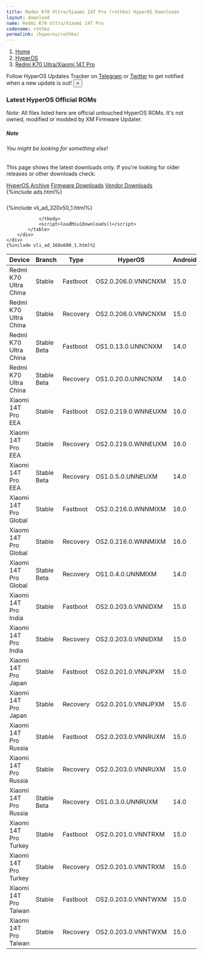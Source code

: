 ```yaml
---
title: Redmi K70 Ultra/Xiaomi 14T Pro (rothko) HyperOS Downloads
layout: download
name: Redmi K70 Ultra/Xiaomi 14T Pro
codename: rothko
permalink: /hyperos/rothko/
---
```

<nav aria-label="breadcrumb">
    <ol class="breadcrumb">
        <li class="breadcrumb-item"><a href="/">Home</a></li>
        <li class="breadcrumb-item"><a href="/hyperos/">HyperOS</a></li>
        <li class="breadcrumb-item active" aria-current="page"><a href="/hyperos/rothko/">Redmi K70 Ultra/Xiaomi 14T Pro</a></li>
    </ol>
</nav>
<div class="alert alert-primary alert-dismissible fade show" role="alert">
    Follow HyperOS Updates Tracker on <a href="https://t.me/MIUIUpdatesTracker" class="alert-link">Telegram</a>
     or <a href="https://twitter.com/MiFwUpdater" class="alert-link">Twitter</a> to get notified when a new update is out!
    <button type="button" class="close" data-dismiss="alert" aria-label="Close">
        <span aria-hidden="true">&times;</span>
    </button>
</div>

### Latest HyperOS Official ROMs
*Note*: All files listed here are official untouched HyperOS ROMs. It's not owned, modified or modded by XM Firmware Updater.
<div class="card">
  <div class="card-body">
    <h5 class="card-title">Note</h5>
    <h6 class="card-subtitle mb-2 text-muted">You might be looking for something else!</h6>
    <p class="card-text">This page shows the latest downloads only.
     If you're looking for older releases or other downloads check:</p>
    <a href="/archive/hyperos/rothko/" class="card-link">HyperOS Archive</a>
    <a href="/firmware/rothko/" class="card-link">Firmware Downloads</a>
    <a href="/vendor/rothko/" class="card-link">Vendor Downloads</a>
  </div>
</div>
{%include ads.html%}
<div class="row justify-content-center">
    <div class="col-10">
        <div class="table-responsive-md" style="margin-top: 25px;">
            {%include vli_ad_320x50_1.html%}
            <table id="miui" class="display dt-responsive nowrap compact table table-striped table-hover table-sm">
                <thead class="thead-dark">
                    <tr>
                        <th data-ref="device">Device</th>
                        <th data-ref="branch">Branch</th>
                        <th data-ref="type">Type</th>
                        <th data-ref="miui">HyperOS</th>
                        <th data-ref="android">Android</th>
                        <th data-ref="size">Size</th>
                        <th data-ref="size">Date</th>
                        <th data-ref="link">Link</th>
                    </tr>
                </thead>
                <tbody>
                <tr><td>Redmi K70 Ultra China</td><td>Stable</td><td>Fastboot</td><td>OS2.0.206.0.VNNCNXM</td><td>15.0</td><td>9.6 GB</td><td>2025-07-18</td><td><a href="/hyperos/rothko/stable/OS2.0.206.0.VNNCNXM/">Download</a></td></tr>
<tr><td>Redmi K70 Ultra China</td><td>Stable</td><td>Recovery</td><td>OS2.0.206.0.VNNCNXM</td><td>15.0</td><td>7.5 GB</td><td>2025-07-24</td><td><a href="/hyperos/rothko/stable/OS2.0.206.0.VNNCNXM/">Download</a></td></tr>
<tr><td>Redmi K70 Ultra China</td><td>Stable Beta</td><td>Fastboot</td><td>OS1.0.13.0.UNNCNXM</td><td>14.0</td><td>8.9 GB</td><td>2024-07-15</td><td><a href="/hyperos/rothko/stable beta/OS1.0.13.0.UNNCNXM/">Download</a></td></tr>
<tr><td>Redmi K70 Ultra China</td><td>Stable Beta</td><td>Recovery</td><td>OS1.0.20.0.UNNCNXM</td><td>14.0</td><td>6.9 GB</td><td>2024-08-07</td><td><a href="/hyperos/rothko/stable beta/OS1.0.20.0.UNNCNXM/">Download</a></td></tr>
<tr><td>Xiaomi 14T Pro EEA</td><td>Stable</td><td>Fastboot</td><td>OS2.0.219.0.WNNEUXM</td><td>16.0</td><td>8.4 GB</td><td>2025-08-08</td><td><a href="/hyperos/rothko/stable/OS2.0.219.0.WNNEUXM/">Download</a></td></tr>
<tr><td>Xiaomi 14T Pro EEA</td><td>Stable</td><td>Recovery</td><td>OS2.0.219.0.WNNEUXM</td><td>16.0</td><td>6.5 GB</td><td>2025-08-12</td><td><a href="/hyperos/rothko/stable/OS2.0.219.0.WNNEUXM/">Download</a></td></tr>
<tr><td>Xiaomi 14T Pro EEA</td><td>Stable Beta</td><td>Recovery</td><td>OS1.0.5.0.UNNEUXM</td><td>14.0</td><td>5.8 GB</td><td>2024-09-26</td><td><a href="/hyperos/rothko/stable beta/OS1.0.5.0.UNNEUXM/">Download</a></td></tr>
<tr><td>Xiaomi 14T Pro Global</td><td>Stable</td><td>Fastboot</td><td>OS2.0.216.0.WNNMIXM</td><td>16.0</td><td>9.0 GB</td><td>2025-07-18</td><td><a href="/hyperos/rothko/stable/OS2.0.216.0.WNNMIXM/">Download</a></td></tr>
<tr><td>Xiaomi 14T Pro Global</td><td>Stable</td><td>Recovery</td><td>OS2.0.216.0.WNNMIXM</td><td>16.0</td><td>6.4 GB</td><td>2025-07-23</td><td><a href="/hyperos/rothko/stable/OS2.0.216.0.WNNMIXM/">Download</a></td></tr>
<tr><td>Xiaomi 14T Pro Global</td><td>Stable Beta</td><td>Recovery</td><td>OS1.0.4.0.UNNMIXM</td><td>14.0</td><td>5.7 GB</td><td>2024-09-26</td><td><a href="/hyperos/rothko/stable beta/OS1.0.4.0.UNNMIXM/">Download</a></td></tr>
<tr><td>Xiaomi 14T Pro India</td><td>Stable</td><td>Fastboot</td><td>OS2.0.203.0.VNNIDXM</td><td>15.0</td><td>7.9 GB</td><td>2025-07-10</td><td><a href="/hyperos/rothko/stable/OS2.0.203.0.VNNIDXM/">Download</a></td></tr>
<tr><td>Xiaomi 14T Pro India</td><td>Stable</td><td>Recovery</td><td>OS2.0.203.0.VNNIDXM</td><td>15.0</td><td>6.3 GB</td><td>2025-07-16</td><td><a href="/hyperos/rothko/stable/OS2.0.203.0.VNNIDXM/">Download</a></td></tr>
<tr><td>Xiaomi 14T Pro Japan</td><td>Stable</td><td>Fastboot</td><td>OS2.0.201.0.VNNJPXM</td><td>15.0</td><td>7.8 GB</td><td>2025-07-15</td><td><a href="/hyperos/rothko/stable/OS2.0.201.0.VNNJPXM/">Download</a></td></tr>
<tr><td>Xiaomi 14T Pro Japan</td><td>Stable</td><td>Recovery</td><td>OS2.0.201.0.VNNJPXM</td><td>15.0</td><td>6.2 GB</td><td>2025-07-23</td><td><a href="/hyperos/rothko/stable/OS2.0.201.0.VNNJPXM/">Download</a></td></tr>
<tr><td>Xiaomi 14T Pro Russia</td><td>Stable</td><td>Fastboot</td><td>OS2.0.203.0.VNNRUXM</td><td>15.0</td><td>8.5 GB</td><td>2025-07-15</td><td><a href="/hyperos/rothko/stable/OS2.0.203.0.VNNRUXM/">Download</a></td></tr>
<tr><td>Xiaomi 14T Pro Russia</td><td>Stable</td><td>Recovery</td><td>OS2.0.203.0.VNNRUXM</td><td>15.0</td><td>6.2 GB</td><td>2025-07-23</td><td><a href="/hyperos/rothko/stable/OS2.0.203.0.VNNRUXM/">Download</a></td></tr>
<tr><td>Xiaomi 14T Pro Russia</td><td>Stable Beta</td><td>Recovery</td><td>OS1.0.3.0.UNNRUXM</td><td>14.0</td><td>5.6 GB</td><td>2024-09-26</td><td><a href="/hyperos/rothko/stable beta/OS1.0.3.0.UNNRUXM/">Download</a></td></tr>
<tr><td>Xiaomi 14T Pro Turkey</td><td>Stable</td><td>Fastboot</td><td>OS2.0.201.0.VNNTRXM</td><td>15.0</td><td>7.9 GB</td><td>2025-07-15</td><td><a href="/hyperos/rothko/stable/OS2.0.201.0.VNNTRXM/">Download</a></td></tr>
<tr><td>Xiaomi 14T Pro Turkey</td><td>Stable</td><td>Recovery</td><td>OS2.0.201.0.VNNTRXM</td><td>15.0</td><td>6.3 GB</td><td>2025-07-23</td><td><a href="/hyperos/rothko/stable/OS2.0.201.0.VNNTRXM/">Download</a></td></tr>
<tr><td>Xiaomi 14T Pro Taiwan</td><td>Stable</td><td>Fastboot</td><td>OS2.0.203.0.VNNTWXM</td><td>15.0</td><td>7.3 GB</td><td>2025-07-16</td><td><a href="/hyperos/rothko/stable/OS2.0.203.0.VNNTWXM/">Download</a></td></tr>
<tr><td>Xiaomi 14T Pro Taiwan</td><td>Stable</td><td>Recovery</td><td>OS2.0.203.0.VNNTWXM</td><td>15.0</td><td>6.1 GB</td><td>2025-07-25</td><td><a href="/hyperos/rothko/stable/OS2.0.203.0.VNNTWXM/">Download</a></td></tr>

                </tbody>
                <script>loadMiuiDownloads()</script>
            </table>
        </div>
    </div>
    {%include vli_ad_160x600_1.html%}
</div>
